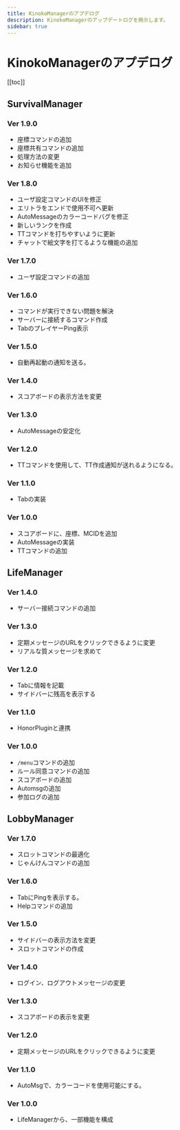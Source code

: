 ```yaml
---
title: KinokoManagerのアプデログ
description: KinokoManagerのアップデートログを掲示します。
sidebar: true
---
```

# KinokoManagerのアプデログ
[[toc]]

## SurvivalManager
### Ver 1.9.0
- 座標コマンドの追加
- 座標共有コマンドの追加
- 処理方法の変更
- お知らせ機能を追加

### Ver 1.8.0
- ユーザ設定コマンドのUIを修正
- エリトラをエンドで使用不可へ更新
- AutoMessageのカラーコードバグを修正
- 新しいランクを作成
- TTコマンドを打ちやすいように更新
- チャットで絵文字を打てるような機能の追加

### Ver 1.7.0
- ユーザ設定コマンドの追加

### Ver 1.6.0
- コマンドが実行できない問題を解決
- サーバーに接続するコマンド作成
- TabのプレイヤーPing表示

### Ver 1.5.0
- 自動再起動の通知を送る。

### Ver 1.4.0
- スコアボードの表示方法を変更

### Ver 1.3.0
- AutoMessageの安定化

### Ver 1.2.0
- TTコマンドを使用して、TT作成通知が送れるようになる。

### Ver 1.1.0
- Tabの実装

### Ver 1.0.0
- スコアボードに、座標、MCIDを追加
- AutoMessageの実装
- TTコマンドの追加

## LifeManager
### Ver 1.4.0
- サーバー接続コマンドの追加

### Ver 1.3.0
- 定期メッセージのURLをクリックできるように変更
- リアルな質メッセージを求めて

### Ver 1.2.0
- Tabに情報を記載
- サイドバーに残高を表示する

### Ver 1.1.0
- HonorPluginと連携

### Ver 1.0.0
- `/menu`コマンドの追加
- ルール同意コマンドの追加
- スコアボードの追加
- Automsgの追加
- 参加ログの追加

## LobbyManager
### Ver 1.7.0
- スロットコマンドの最適化
- じゃんけんコマンドの追加

### Ver 1.6.0
- TabにPingを表示する。
- Helpコマンドの追加

### Ver 1.5.0
- サイドバーの表示方法を変更
- スロットコマンドの作成

### Ver 1.4.0
- ログイン、ログアウトメッセージの変更

### Ver 1.3.0
- スコアボードの表示を変更

### Ver 1.2.0
- 定期メッセージのURLをクリックできるように変更

### Ver 1.1.0
- AutoMsgで、カラーコードを使用可能にする。

### Ver 1.0.0
- LifeManagerから、一部機能を構成